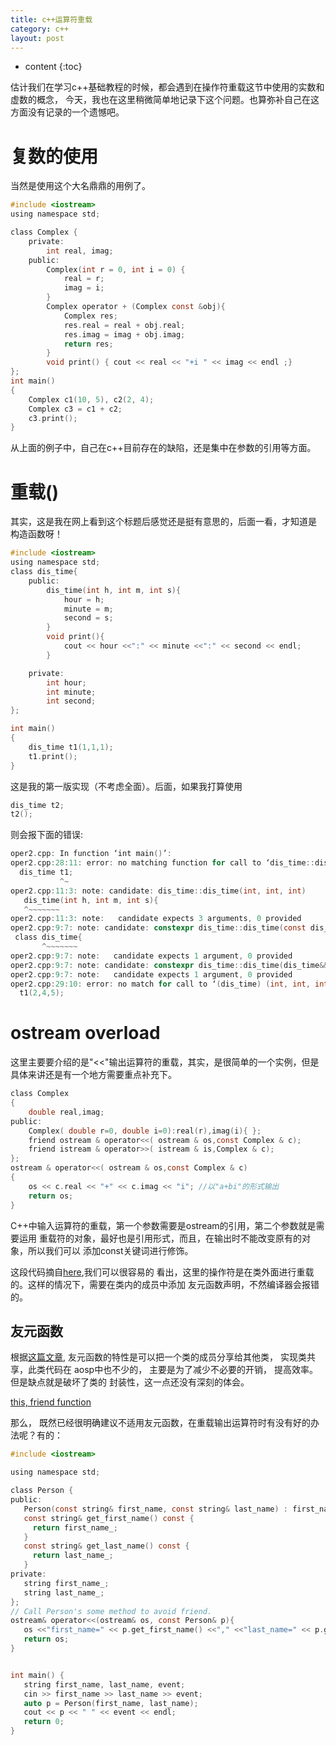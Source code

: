 ```yaml
---
title: c++运算符重载
category: c++
layout: post
---
```

* content
{:toc}

估计我们在学习c++基础教程的时候，都会遇到在操作符重载这节中使用的实数和虚数的概念，
今天，我也在这里稍微简单地记录下这个问题。也算弥补自己在这方面没有记录的一个遗憾吧。

# 复数的使用
当然是使用这个大名鼎鼎的用例了。

```c
#include <iostream>
using namespace std;

class Complex {
	private:
		int real, imag;
	public:
		Complex(int r = 0, int i = 0) {
			real = r;
			imag = i;
		}
		Complex operator + (Complex const &obj){
			Complex res;
			res.real = real + obj.real;
			res.imag = imag + obj.imag;
			return res;
		}
		void print() { cout << real << "+i " << imag << endl ;}
};
int main()
{
	Complex c1(10, 5), c2(2, 4);
	Complex c3 = c1 + c2;
	c3.print();
}
```
从上面的例子中，自己在c++目前存在的缺陷，还是集中在参数的引用等方面。

# 重载()
其实，这是我在网上看到这个标题后感觉还是挺有意思的，后面一看，才知道是
构造函数呀！

```c
#include <iostream>
using namespace std;
class dis_time{
	public:
		dis_time(int h, int m, int s){
			hour = h;
			minute = m;
			second = s;
		}
		void print(){
			cout << hour <<":" << minute <<":" << second << endl;
		}

	private:
		int hour;
		int minute;
		int second;
};

int main()
{
	dis_time t1(1,1,1);
	t1.print();
}
```
这是我的第一版实现（不考虑全面）。后面，如果我打算使用
```c
dis_time t2;
t2();
```
则会报下面的错误:
```c
oper2.cpp: In function ‘int main()’:
oper2.cpp:28:11: error: no matching function for call to ‘dis_time::dis_time()’
  dis_time t1;
           ^~
oper2.cpp:11:3: note: candidate: dis_time::dis_time(int, int, int)
   dis_time(int h, int m, int s){
   ^~~~~~~~
oper2.cpp:11:3: note:   candidate expects 3 arguments, 0 provided
oper2.cpp:9:7: note: candidate: constexpr dis_time::dis_time(const dis_time&)
 class dis_time{
       ^~~~~~~~
oper2.cpp:9:7: note:   candidate expects 1 argument, 0 provided
oper2.cpp:9:7: note: candidate: constexpr dis_time::dis_time(dis_time&&)
oper2.cpp:9:7: note:   candidate expects 1 argument, 0 provided
oper2.cpp:29:10: error: no match for call to ‘(dis_time) (int, int, int)’
  t1(2,4,5);
```

# ostream overload

这里主要要介绍的是"<<"输出运算符的重载，其实，是很简单的一个实例，但是具体来讲还是有一个地方需要重点补充下。

```c
class Complex
{
    double real,imag;   
public:
    Complex( double r=0, double i=0):real(r),imag(i){ };
    friend ostream & operator<<( ostream & os,const Complex & c);
    friend istream & operator>>( istream & is,Complex & c);
};
ostream & operator<<( ostream & os,const Complex & c)
{
    os << c.real << "+" << c.imag << "i"; //以"a+bi"的形式输出
    return os;
}
```

C++中输入运算符的重载，第一个参数需要是ostream的引用，第二个参数就是需要运用
重载符的对象，最好也是引用形式，而且，在输出时不能改变原有的对象，所以我们可以
添加const关键词进行修饰。

这段代码摘自[here](http://c.biancheng.net/view/242.html),我们可以很容易的
看出，这里的操作符是在类外面进行重载的。这样的情况下，需要在类内的成员中添加
友元函数声明，不然编译器会报错的。

## 友元函数

根据[这篇文章](https://blog.csdn.net/zwe7616175/article/details/81216118), 友元函数的特性是可以把一个类的成员分享给其他类， 实现类共享，此类代码在
aosp中也不少的， 主要是为了减少不必要的开销， 提高效率。但是缺点就是破坏了类的
封装性，这一点还没有深刻的体会。

[this, friend function](https://blog.csdn.net/weixin_42547950/article/details/104338918?utm_medium=distribute.pc_relevant_t0.none-task-blog-BlogCommendFromMachineLearnPai2-1.channel_param&depth_1-utm_source=distribute.pc_relevant_t0.none-task-blog-BlogCommendFromMachineLearnPai2-1.channel_param)


 那么， 既然已经很明确建议不适用友元函数，在重载输出运算符时有没有好的办法呢？有的：

 ```c
#include <iostream>

using namespace std;

class Person {
public:
    Person(const string& first_name, const string& last_name) : first_name_(first_name), last_name_(last_name) {}
    const string& get_first_name() const {
      return first_name_;
    }
    const string& get_last_name() const {
      return last_name_;
    }
private:
    string first_name_;
    string last_name_;
};
// Call Person's some method to avoid friend.
ostream& operator<<(ostream& os, const Person& p){
    os <<"first_name=" << p.get_first_name() <<"," <<"last_name=" << p.get_last_name();
    return os;
}


int main() {
    string first_name, last_name, event;
    cin >> first_name >> last_name >> event;
    auto p = Person(first_name, last_name);
    cout << p << " " << event << endl;
    return 0;
}

 ```









